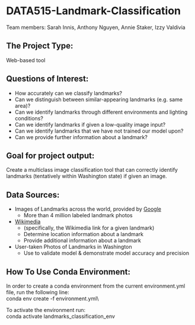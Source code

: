 # DATA515-Landmark-Classification
Team members: Sarah Innis, Anthony Nguyen, Annie Staker,  Izzy Valdivia

## The Project Type:
Web-based tool

## Questions of Interest: 
* How accurately can we classify landmarks?
* Can we distinguish between similar-appearing landmarks (e.g. same area)?
* Can we identify landmarks through different environments and lighting conditions?
* Can we identify landmarks if given a low-quality image input?
* Can we identify landmarks that we have not trained our model upon?
* Can we provide further information about a landmark?

## Goal for project output: 
Create a multiclass image classification tool that can correctly identify landmarks (tentatively within Washington state) if given an image. 

## Data Sources: 
* Images of Landmarks across the world, provided by [Google](https://github.com/cvdfoundation/google-landmark?tab=readme-ov-file)
  * More than 4 million labeled landmark photos
* [Wikimedia](https://www.wikimedia.org/) 
  * (specifically, the Wikimedia link for a given landmark)
  * Determine location information about a landmark
  * Provide additional information about a landmark
* User-taken Photos of Landmarks in Washington
  * Use to validate model & demonstrate model accuracy and precision


## How To Use Conda Environment: 
In order to create a conda environment from the current environment.yml file, run the following line:\
conda env create -f environment.yml\

To activate the environment run:\
conda activate landmarks_classification_env
